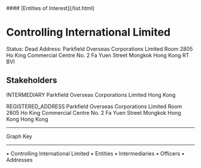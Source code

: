 <link rel="stylesheet" type="text/css" href="../../assets/style.css">
#### [Entities of Interest](/list.html)

# Controlling International Limited
Status: Dead
Address: Parkfield Overseas Corporations Limited Room 2805 Ho King Commercial Centre No. 2 Fa Yuen Street Mongkok Hong Kong RT BVI

## Stakeholders
INTERMEDIARY
Parkfield Overseas Corporations Limited
Hong Kong


REGISTERED_ADDRESS
Parkfield Overseas Corporations Limited Room 2805 Ho King Commercial Centre No. 2 Fa Yuen Street Mongkok Hong Kong
Hong Kong



---



<div class="legend">
Graph Key
<hr>
<span class="focus">• Controlling International Limited</span>
<span class="entity">• Entities</span>
<span class="intermediary">• Intermediaries</span>
<span class="officer">• Officers</span>
<span class="address">• Addresses</span>
</div>


<img src="http://eoi-graphs.s3-website-eu-west-1.amazonaws.com/Controlling_International_Limited.png" alt="">

